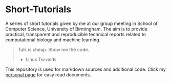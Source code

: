 # Short-Tutorials
A series of short tutorials given by me at our group meeting in School of Computer Science, University of Birmingham. The aim is to provide practical, transparent and reproducible technical reports related to computational biology and machine learning.

> Talk is cheap. Show me the code.
> - Linus Torvalds

This repository is used for markdown sources and additional code. Click my [personal page](http://www.cs.bham.ac.uk/~dxl466/) for easy read documents.

